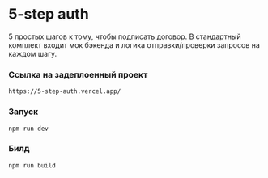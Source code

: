 # 5-step auth
5 простых шагов к тому, чтобы подписать договор. 
В стандартный комплект входит мок бэкенда и логика отправки/проверки запросов на каждом шагу.

### Ссылка на задеплоенный проект
```
https://5-step-auth.vercel.app/
```

### Запуск
```
npm run dev
```

### Билд
```
npm run build
```
